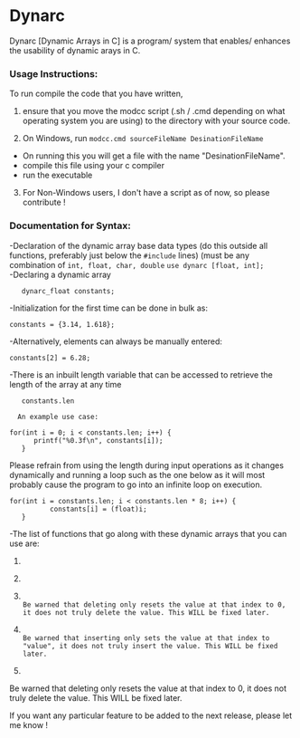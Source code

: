 # Dynarc
Dynarc [Dynamic Arrays in C] is a program/ system that enables/ enhances the usability of dynamic arays in C.

### Usage Instructions:
  To run compile the code that you have written,
  1. ensure that you move the modcc script (.sh / .cmd depending on what operating system you are using)
     to the directory with your source code.
     
  2. On Windows, run ```modcc.cmd sourceFileName DesinationFileName```
   * On running this you will get a file with the name "DesinationFileName".
   * compile this file using your c compiler
   * run the executable
     
  3. For Non-Windows users, I don't have a script as of now, so please contribute !
  
  
### Documentation for Syntax:
  -Declaration of the dynamic array base data types (do this outside all functions, preferably just below the ```#include``` lines) (must be any combination of ```int, float, char, double```
   ```use dynarc [float, int];```  
  -Declaring a dynamic array
  ```// For example, a dynamic array of base type float would be decalred as: 
     dynarc_float constants;
  ```
  -Initialization for the first time can be done in bulk as:
  ```
  constants = {3.14, 1.618};
  ```
  -Alternatively, elements can always be manually entered:
  ```
  constants[2] = 6.28;
  ```
  -There is an inbuilt length variable that can be accessed to retrieve the length of the array at any time
  ```// The length can be accessed by using 
     constants.len
  ``` 
      An example use case:
  ```
  for(int i = 0; i < constants.len; i++) {
        printf("%0.3f\n", constants[i]);
     }
  ```
  Please refrain from using the length during input operations as it changes dynamically and running a loop such as the one below
  as it will most probably cause the program to go into an infinite loop on execution.
  ```
  for(int i = constants.len; i < constants.len * 8; i++) {
            constants[i] = (float)i;
     }
  ```
     
  -The list of functions that go along with these dynamic arrays that you can use are:
  1. ```ARRAY_NAME.pop() //removes the last element in the array - the (length-1)th element
  
  2. ```ARRAY_NAME.push(value) //adds the "value" to the end of the array
  
  3. ```ARRAY_NAME.remove(index) //deletes the value stored at that index in the array.
      
     Be warned that deleting only resets the value at that index to 0, it does not truly delete the value. This WILL be fixed later.
     
  4. ```ARRAY_NAME.insert(value, index)
  
     Be warned that inserting only sets the value at that index to "value", it does not truly insert the value. This WILL be fixed later.
     
  5. ```ARRAY_NAME.removeN(value, N) // deletes the first N instances of the "value" from the array.
  
  Be warned that deleting only resets the value at that index to 0, it does not truly delete the value. This WILL be fixed later.
  
  
  
If you want any particular feature to be added to the next release, please let me know !
